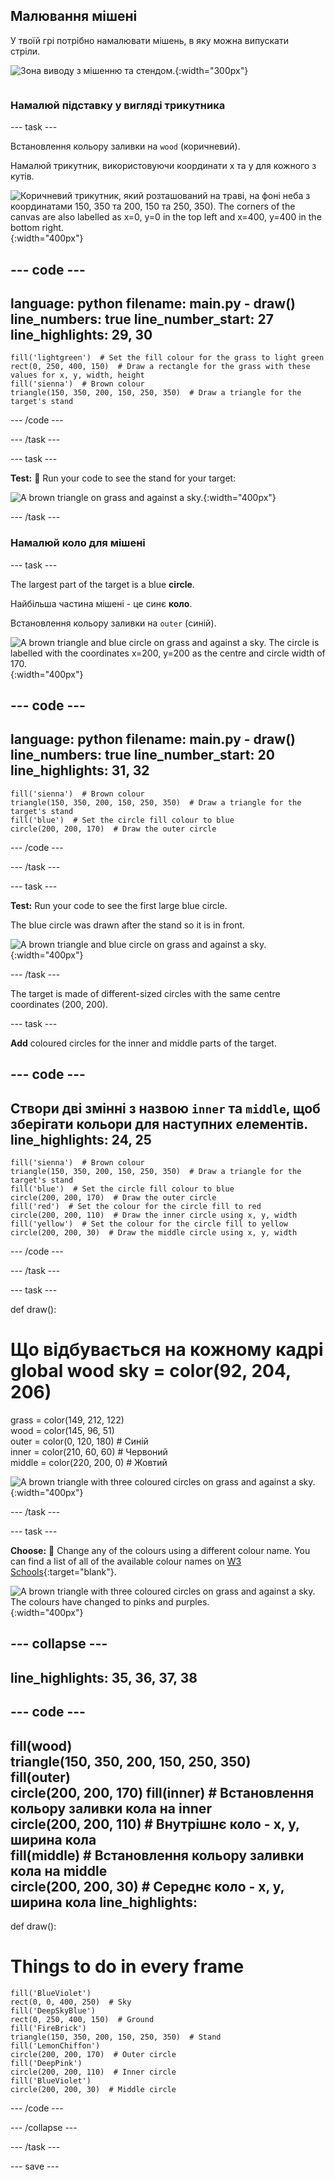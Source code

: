 ## Малювання мішені

<div style="display: flex; flex-wrap: wrap">
<div style="flex-basis: 200px; flex-grow: 1; margin-right: 15px;">
У твоїй грі потрібно намалювати мішень, в яку можна випускати стріли.
</div>
<div>

![Зона виводу з мішенню та стендом.](images/three-circles.png){:width="300px"}

</div>
</div>

### Намалюй підставку у вигляді трикутника

--- task ---

Встановлення кольору заливки на `wood` (коричневий).

Намалюй трикутник, використовуючи координати x та y для кожного з кутів.

![Коричневий трикутник, який розташований на траві, на фоні неба з координатами 150, 350 та 200, 150 та 250, 350). The corners of the canvas are also labelled as x=0, y=0 in the top left and x=400, y=400 in the bottom right.](images/stand_coords.png){:width="400px"}

--- code ---
---
language: python filename: main.py - draw() line_numbers: true line_number_start: 27
line_highlights: 29, 30
---

    fill('lightgreen')  # Set the fill colour for the grass to light green
    rect(0, 250, 400, 150)  # Draw a rectangle for the grass with these values for x, y, width, height
    fill('sienna')  # Brown colour
    triangle(150, 350, 200, 150, 250, 350)  # Draw a triangle for the target's stand

--- /code ---

--- /task ---

--- task ---

**Test:** 🔄 Run your code to see the stand for your target:

![A brown triangle on grass and against a sky.](images/target-stand.png){:width="400px"}

--- /task ---

### Намалюй коло для мішені

--- task ---

The largest part of the target is a blue **circle**.

Найбільша частина мішені - це синє **коло**.

Встановлення кольору заливки на `outer` (синій).

![A brown triangle and blue circle on grass and against a sky. The circle is labelled with the coordinates x=200, y=200 as the centre and circle width of 170.](images/circle-coords.png){:width="400px"}

--- code ---
---
language: python filename: main.py - draw() line_numbers: true line_number_start: 20
line_highlights: 31, 32
---

    fill('sienna')  # Brown colour
    triangle(150, 350, 200, 150, 250, 350)  # Draw a triangle for the target's stand 
    fill('blue')  # Set the circle fill colour to blue
    circle(200, 200, 170)  # Draw the outer circle

--- /code ---

--- /task ---

--- task ---

**Test:** Run your code to see the first large blue circle.

The blue circle was drawn after the stand so it is in front.

![A brown triangle and blue circle on grass and against a sky.](images/blue-circle.png){:width="400px"}

--- /task ---

The target is made of different-sized circles with the same centre coordinates (200, 200).

--- task ---

**Add** coloured circles for the inner and middle parts of the target.

--- code ---
---
Створи дві змінні з назвою `inner` та `middle`, щоб зберігати кольори для наступних елементів.
line_highlights: 24, 25
---

    fill('sienna')  # Brown colour
    triangle(150, 350, 200, 150, 250, 350)  # Draw a triangle for the target's stand 
    fill('blue')  # Set the circle fill colour to blue
    circle(200, 200, 170)  # Draw the outer circle
    fill('red')  # Set the colour for the circle fill to red
    circle(200, 200, 110)  # Draw the inner circle using x, y, width
    fill('yellow')  # Set the colour for the circle fill to yellow      
    circle(200, 200, 30)  # Draw the middle circle using x, y, width

--- /code ---

--- /task ---

--- task ---

def draw():   
# Що відбувається на кожному кадрі global wood sky = color(92, 204, 206)   
grass = color(149, 212, 122)   
wood = color(145, 96, 51)   
outer = color(0, 120, 180) # Синій    
inner = color(210, 60, 60) # Червоний    
middle = color(220, 200, 0) # Жовтий

![A brown triangle with three coloured circles on grass and against a sky.](images/three-circles.png){:width="400px"}

--- /task ---

--- task ---

**Choose:** 💭 Change any of the colours using a different colour name. You can find a list of all of the available colour names on [W3 Schools](https://www.w3schools.com/colors/colors_names.asp){:target="blank"}.

![A brown triangle with three coloured circles on grass and against a sky. The colours have changed to pinks and purples.](images/alternative-colours.png){:width="400px"}

--- collapse ---
---
line_highlights: 35, 36, 37, 38
---

--- code ---
---
fill(wood)    
triangle(150, 350, 200, 150, 250, 350)  
fill(outer)   
circle(200, 200, 170) fill(inner) # Встановлення кольору заливки кола на inner      
circle(200, 200, 110) # Внутрішнє коло - x, y, ширина кола  
fill(middle) # Встановлення кольору заливки кола на middle      
circle(200, 200, 30) # Середнє коло - x, y, ширина кола
line_highlights:
---

def draw():
# Things to do in every frame

    fill('BlueViolet')
    rect(0, 0, 400, 250)  # Sky
    fill('DeepSkyBlue')
    rect(0, 250, 400, 150)  # Ground
    fill('FireBrick')
    triangle(150, 350, 200, 150, 250, 350)  # Stand
    fill('LemonChiffon')
    circle(200, 200, 170)  # Outer circle
    fill('DeepPink')
    circle(200, 200, 110)  # Inner circle
    fill('BlueViolet')
    circle(200, 200, 30)  # Middle circle

--- /code ---

--- /collapse ---

--- /task ---

--- save ---
